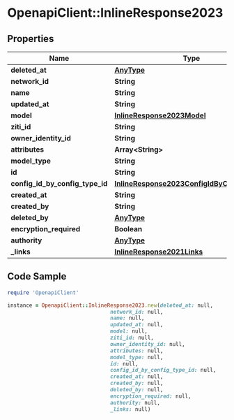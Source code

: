 # OpenapiClient::InlineResponse2023

## Properties

Name | Type | Description | Notes
------------ | ------------- | ------------- | -------------
**deleted_at** | [**AnyType**](.md) |  | 
**network_id** | **String** |  | 
**name** | **String** |  | 
**updated_at** | **String** |  | 
**model** | [**InlineResponse2023Model**](InlineResponse2023Model.md) |  | 
**ziti_id** | **String** |  | 
**owner_identity_id** | **String** |  | 
**attributes** | **Array&lt;String&gt;** |  | 
**model_type** | **String** |  | 
**id** | **String** |  | 
**config_id_by_config_type_id** | [**InlineResponse2023ConfigIdByConfigTypeId**](InlineResponse2023ConfigIdByConfigTypeId.md) |  | 
**created_at** | **String** |  | 
**created_by** | **String** |  | 
**deleted_by** | [**AnyType**](.md) |  | 
**encryption_required** | **Boolean** |  | 
**authority** | [**AnyType**](.md) |  | 
**_links** | [**InlineResponse2021Links**](InlineResponse2021Links.md) |  | 

## Code Sample

```ruby
require 'OpenapiClient'

instance = OpenapiClient::InlineResponse2023.new(deleted_at: null,
                                 network_id: null,
                                 name: null,
                                 updated_at: null,
                                 model: null,
                                 ziti_id: null,
                                 owner_identity_id: null,
                                 attributes: null,
                                 model_type: null,
                                 id: null,
                                 config_id_by_config_type_id: null,
                                 created_at: null,
                                 created_by: null,
                                 deleted_by: null,
                                 encryption_required: null,
                                 authority: null,
                                 _links: null)
```


